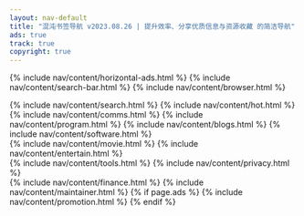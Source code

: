 ```yaml
---
layout: nav-default
title: "混沌书签导航 v2023.08.26 | 提升效率、分享优质信息与资源收藏 的简洁导航"
ads: true
track: true
copyright: true
---
```


{% include nav/content/horizontal-ads.html %}
{% include nav/content/search-bar.html %}
{% include nav/content/browser.html %}
<div class="nav-content">
    {% include nav/content/search.html %}
    {% include nav/content/hot.html %}
    {% include nav/content/comms.html %}
    {% include nav/content/program.html %}
    {% include nav/content/blogs.html %}
    {% include nav/content/software.html %}
</div>
{% include nav/content/movie.html %}
{% include nav/content/entertain.html %}    
<div class="nav-content">
    {% include nav/content/tools.html %}
    {% include nav/content/privacy.html %}
</div>
{% include nav/content/finance.html %}
{% include nav/content/maintainer.html %}
{% if page.ads %}
{% include nav/content/promotion.html %}
{% endif %}


